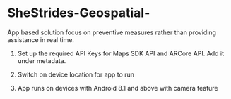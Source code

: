 # SheStrides-Geospatial-
App based solution focus on preventive measures rather than providing assistance in real time.

1. Set up the required API Keys for Maps SDK API and ARCore API. Add it under metadata.

2. Switch on device location for app to run

3. App runs on devices with Android 8.1 and above with camera feature
